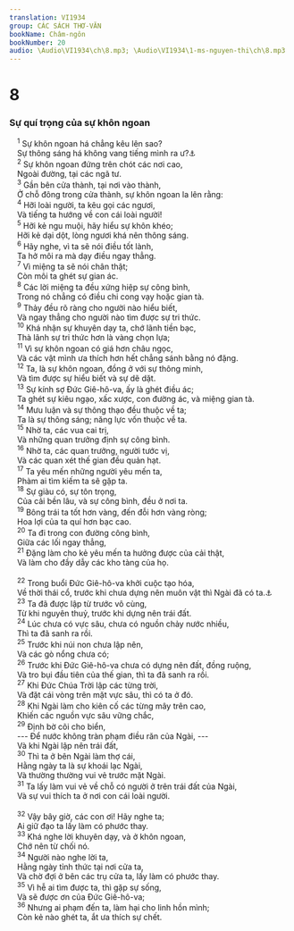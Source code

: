 ```yaml
---
translation: VI1934
group: CÁC SÁCH THƠ-VĂN
bookName: Châm-ngôn 
bookNumber: 20
audio: \Audio\VI1934\ch\8.mp3; \Audio\VI1934\1-ms-nguyen-thi\ch\8.mp3
---
```


<div class="title"><h1>8</h1><h3>Sự quí trọng của sự khôn ngoan</h3></div>
<span class="verse ch_8_1"> <sup>1</sup> Sự khôn ngoan há chẳng kêu lên sao? <br/> Sự thông sáng há không vang tiếng mình ra ư?<a data-toggle="tooltip" data-placement="bottom" title="Ch 1:20-21">⚓</a><br/></span>
<span class="verse ch_8_2"> <sup>2</sup> Sự khôn ngoan đứng trên chót các nơi cao, <br/> Ngoài đường, tại các ngã tư. <br/></span>
<span class="verse ch_8_3"> <sup>3</sup> Gần bên cửa thành, tại nơi vào thành, <br/> Ở chỗ đông trong cửa thành, sự khôn ngoan la lên rằng: <br/></span>
<span class="verse ch_8_4"> <sup>4</sup> Hỡi loài người, ta kêu gọi các ngươi, <br/> Và tiếng ta hướng về con cái loài người! <br/></span>
<span class="verse ch_8_5"> <sup>5</sup> Hỡi kẻ ngu muội, hãy hiểu sự khôn khéo; <br/> Hỡi kẻ dại dột, lòng ngươi khá nên thông sáng. <br/></span>
<span class="verse ch_8_6"> <sup>6</sup> Hãy nghe, vì ta sẽ nói điều tốt lành, <br/> Ta hở môi ra mà dạy điều ngay thẳng. <br/></span>
<span class="verse ch_8_7"> <sup>7</sup> Vì miệng ta sẽ nói chân thật; <br/> Còn môi ta ghét sự gian ác. <br/></span>
<span class="verse ch_8_8"> <sup>8</sup> Các lời miệng ta đều xứng hiệp sự công bình, <br/> Trong nó chẳng có điều chi cong vạy hoặc gian tà. <br/></span>
<span class="verse ch_8_9"> <sup>9</sup> Thảy đều rõ ràng cho người nào hiểu biết, <br/> Và ngay thẳng cho người nào tìm được sự tri thức. <br/></span>
<span class="verse ch_8_10"> <sup>10</sup> Khá nhận sự khuyên dạy ta, chớ lãnh tiền bạc, <br/> Thà lãnh sự tri thức hơn là vàng chọn lựa; <br/></span>
<span class="verse ch_8_11"> <sup>11</sup> Vì sự khôn ngoan có giá hơn châu ngọc, <br/> Và các vật mình ưa thích hơn hết chẳng sánh bằng nó đặng. <br/></span>
<span class="verse ch_8_12"> <sup>12</sup> Ta, là sự khôn ngoan, đồng ở với sự thông minh, <br/> Và tìm được sự hiểu biết và sự dẽ dặt. <br/></span>
<span class="verse ch_8_13"> <sup>13</sup> Sự kính sợ Đức Giê-hô-va, ấy là ghét điều ác; <br/> Ta ghét sự kiêu ngạo, xấc xược, con đường ác, và miệng gian tà. <br/></span>
<span class="verse ch_8_14"> <sup>14</sup> Mưu luận và sự thông thạo đều thuộc về ta; <br/> Ta là sự thông sáng; năng lực vốn thuộc về ta. <br/></span>
<span class="verse ch_8_15"> <sup>15</sup> Nhờ ta, các vua cai trị, <br/> Và những quan trưởng định sự công bình. <br/></span>
<span class="verse ch_8_16"> <sup>16</sup> Nhờ ta, các quan trưởng, người tước vị, <br/> Và các quan xét thế gian đều quản hạt. <br/></span>
<span class="verse ch_8_17"> <sup>17</sup> Ta yêu mến những người yêu mến ta, <br/> Phàm ai tìm kiếm ta sẽ gặp ta. <br/></span>
<span class="verse ch_8_18"> <sup>18</sup> Sự giàu có, sự tôn trọng, <br/> Của cải bền lâu, và sự công bình, đều ở nơi ta. <br/></span>
<span class="verse ch_8_19"> <sup>19</sup> Bông trái ta tốt hơn vàng, đến đỗi hơn vàng ròng; <br/> Hoa lợi của ta quí hơn bạc cao. <br/></span>
<span class="verse ch_8_20"> <sup>20</sup> Ta đi trong con đường công bình, <br/> Giữa các lối ngay thẳng, <br/></span>
<span class="verse ch_8_21"> <sup>21</sup> Đặng làm cho kẻ yêu mến ta hưởng được của cải thật, <br/> Và làm cho đầy dẫy các kho tàng của họ. <br/> <br/></span>
<span class="verse ch_8_22"> <sup>22</sup> Trong buổi Đức Giê-hô-va khởi cuộc tạo hóa, <br/> Về thời thái cổ, trước khi chưa dựng nên muôn vật thì Ngài đã có ta.<a data-toggle="tooltip" data-placement="bottom" title="Kh 3:14">⚓</a><br/></span>
<span class="verse ch_8_23"> <sup>23</sup> Ta đã được lập từ trước vô cùng, <br/> Từ khi nguyên thuỷ, trước khi dựng nên trái đất. <br/></span>
<span class="verse ch_8_24"> <sup>24</sup> Lúc chưa có vực sâu, chưa có nguồn chảy nước nhiều, <br/> Thì ta đã sanh ra rồi. <br/></span>
<span class="verse ch_8_25"> <sup>25</sup> Trước khi núi non chưa lập nên, <br/> Và các gò nổng chưa có; <br/></span>
<span class="verse ch_8_26"> <sup>26</sup> Trước khi Đức Giê-hô-va chưa có dựng nên đất, đồng ruộng, <br/> Và tro bụi đầu tiên của thế gian, thì ta đã sanh ra rồi. <br/></span>
<span class="verse ch_8_27"> <sup>27</sup> Khi Đức Chúa Trời lập các từng trời, <br/> Và đặt cái vòng trên mặt vực sâu, thì có ta ở đó. <br/></span>
<span class="verse ch_8_28"> <sup>28</sup> Khi Ngài làm cho kiên cố các từng mây trên cao, <br/> Khiến các nguồn vực sâu vững chắc, <br/></span>
<span class="verse ch_8_29"> <sup>29</sup> Định bờ cõi cho biển, <br/> --- Để nước không tràn phạm điều răn của Ngài, --- <br/> Và khi Ngài lập nên trái đất, <br/></span>
<span class="verse ch_8_30"> <sup>30</sup> Thì ta ở bên Ngài làm thợ cái, <br/> Hằng ngày ta là sự khoái lạc Ngài, <br/> Và thường thường vui vẻ trước mặt Ngài. <br/></span>
<span class="verse ch_8_31"> <sup>31</sup> Ta lấy làm vui vẻ về chỗ có người ở trên trái đất của Ngài, <br/> Và sự vui thích ta ở nơi con cái loài người. <br/> <br/></span>
<span class="verse ch_8_32"> <sup>32</sup> Vậy bây giờ, các con ơi! Hãy nghe ta; <br/> Ai giữ đạo ta lấy làm có phước thay. <br/></span>
<span class="verse ch_8_33"> <sup>33</sup> Khá nghe lời khuyên dạy, và ở khôn ngoan, <br/> Chớ nên từ chối nó. <br/></span>
<span class="verse ch_8_34"> <sup>34</sup> Người nào nghe lời ta, <br/> Hằng ngày tỉnh thức tại nơi cửa ta, <br/> Và chờ đợi ở bên các trụ cửa ta, lấy làm có phước thay. <br/></span>
<span class="verse ch_8_35"> <sup>35</sup> Vì hễ ai tìm được ta, thì gặp sự sống, <br/> Và sẽ được ơn của Đức Giê-hô-va; <br/></span>
<span class="verse ch_8_36"> <sup>36</sup> Nhưng ai phạm đến ta, làm hại cho linh hồn mình; <br/> Còn kẻ nào ghét ta, ắt ưa thích sự chết. <br/></span>
